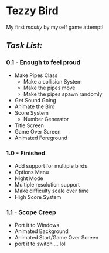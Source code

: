 # Tezzy Bird

My first *mostly* by myself game attempt!

## *Task List:*
### 0.1 - Enough to feel proud
- Make Pipes Class
  - Make a collision System
  - Make the pipes move
  - Make the pipes spawn randomly
- Get Sound Going
- Animate the Bird
- Score System
  - Number Generator
- Title Screen
- Game Over Screen
- Animated Foreground

### 1.0 - Finished
- Add support for multiple birds
- Options Menu
- Night Mode
- Multiple resolution support
- Make difficulty scale over time
- High Score System

### 1.1 - Scope Creep
- Port it to Windows
- Animated Background
- Animated Start/Game Over Screen
- port it to switch ... lol